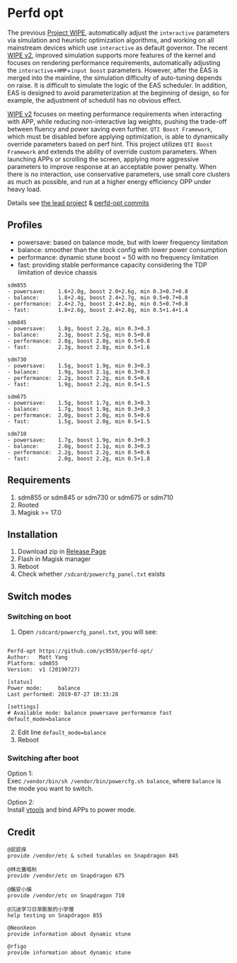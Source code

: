 # Perfd opt

The previous [Project WIPE](https://github.com/yc9559/cpufreq-interactive-opt), automatically adjust the `interactive` parameters via simulation and heuristic optimization algorithms, and working on all mainstream devices which use `interactive` as default governor. The recent [WIPE v2](https://github.com/yc9559/wipe-v2), improved simulation supports more features of the kernel and focuses on rendering performance requirements, automatically adjusting the `interactive`+`HMP`+`input boost` parameters. However, after the EAS is merged into the mainline, the simulation difficulty of auto-tuning depends on raise. It is difficult to simulate the logic of the EAS scheduler. In addition, EAS is designed to avoid parameterization at the beginning of design, so for example, the adjustment of schedutil has no obvious effect.  

[WIPE v2](https://github.com/yc9559/wipe-v2) focuses on meeting performance requirements when interacting with APP, while reducing non-interactive lag weights, pushing the trade-off between fluency and power saving even further. `QTI Boost Framework`, which must be disabled before applying optimization, is able to dynamically override parameters based on perf hint. This project utilizes `QTI Boost Framework` and extends the ability of override custom parameters. When launching APPs or scrolling the screen, applying more aggressive parameters to improve response at an acceptable power penalty. When there is no interaction, use conservative parameters, use small core clusters as much as possible, and run at a higher energy efficiency OPP under heavy load.  

Details see [the lead project](https://github.com/yc9559/sdm855-tune/commits/master) & [perfd-opt commits](https://github.com/yc9559/perfd-opt/commits/master)    

## Profiles

- powersave: based on balance mode, but with lower frequency limitation
- balance: smoother than the stock config with lower power consumption
- performance: dynamic stune boost = 50 with no frequency limitation
- fast: providing stable performance capacity considering the TDP limitation of device chassis

```plain
sdm855
- powersave:    1.6+2.0g, boost 2.0+2.6g, min 0.3+0.7+0.8
- balance:      1.8+2.4g, boost 2.4+2.7g, min 0.5+0.7+0.8
- performance:  2.4+2.7g, boost 2.4+2.8g, min 0.5+0.7+0.8
- fast:         1.8+2.6g, boost 2.4+2.8g, min 0.5+1.4+1.4

sdm845
- powersave:    1.8g, boost 2.2g, min 0.3+0.3
- balance:      2.3g, boost 2.5g, min 0.5+0.8
- performance:  2.8g, boost 2.8g, min 0.5+0.8
- fast:         2.3g, boost 2.8g, min 0.5+1.6

sdm730
- powersave:    1.5g, boost 1.9g, min 0.3+0.3
- balance:      1.9g, boost 2.1g, min 0.3+0.3
- performance:  2.2g, boost 2.2g, min 0.5+0.6
- fast:         1.9g, boost 2.2g, min 0.5+1.5

sdm675
- powersave:    1.5g, boost 1.7g, min 0.3+0.3
- balance:      1.7g, boost 1.9g, min 0.3+0.3
- performance:  2.0g, boost 2.0g, min 0.5+0.6
- fast:         1.5g, boost 2.0g, min 0.5+1.5

sdm710
- powersave:    1.7g, boost 1.9g, min 0.3+0.3
- balance:      2.0g, boost 2.1g, min 0.3+0.3
- performance:  2.2g, boost 2.2g, min 0.5+0.6
- fast:         2.0g, boost 2.2g, min 0.5+1.8
```

## Requirements

1. sdm855 or sdm845 or sdm730 or sdm675 or sdm710
2. Rooted
3. Magisk >= 17.0

## Installation

1. Download zip in [Release Page](https://github.com/yc9559/perfd-opt/releases)
2. Flash in Magisk manager
3. Reboot
4. Check whether `/sdcard/powercfg_panel.txt` exists

## Switch modes

### Switching on boot

1. Open `/sdcard/powercfg_panel.txt`, you will see:  
```plain

Perfd-opt https://github.com/yc9559/perfd-opt/
Author:   Matt Yang
Platform: sdm855
Version:  v1 (20190727)

[status]
Power mode:     balance
Last performed: 2019-07-27 10:33:28

[settings]
# Available mode: balance powersave performance fast
default_mode=balance

```
2. Edit line `default_mode=balance`
3. Reboot

### Switching after boot

Option 1:  
Exec `/vendor/bin/sh /vendor/bin/powercfg.sh balance`, where `balance` is the mode you want to switch.  

Option 2:  
Install [vtools](https://www.coolapk.com/apk/com.omarea.vtools) and bind APPs to power mode.  

## Credit

```plain
@屁屁痒
provide /vendor/etc & sched tunables on Snapdragon 845

@林北蓋唱秋
provide /vendor/etc on Snapdragon 675

@酪安小煸
provide /vendor/etc on Snapdragon 710

@沉迷学习日渐膨胀的小学僧
help testing on Snapdragon 855

@NeonXeon
provide information about dynamic stune

@rfigo
provide information about dynamic stune
```
